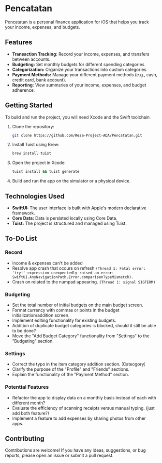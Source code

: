 # Pencatatan

Pencatatan is a personal finance application for iOS that helps you track your income, expenses, and budgets.

## Features

*   **Transaction Tracking:** Record your income, expenses, and transfers between accounts.
*   **Budgeting:** Set monthly budgets for different spending categories.
*   **Categorization:** Organize your transactions into custom categories.
*   **Payment Methods:** Manage your different payment methods (e.g., cash, credit card, bank account).
*   **Reporting:** View summaries of your income, expenses, and budget adherence.

## Getting Started

To build and run the project, you will need Xcode and the Swift toolchain.

1.  Clone the repository:

    ```bash
    git clone https://github.com/Reza-Project-ADA/Pencatatan.git
    ```

2.  Install Tuist using Brew:

    ```bash
    brew install tuist

3.  Open the project in Xcode:

    ```bash
    tuist install && tuist generate
    ```
4.  Build and run the app on the simulator or a physical device.

## Technologies Used

*   **SwiftUI:** The user interface is built with Apple's modern declarative framework.
*   **Core Data:** Data is persisted locally using Core Data.
*   **Tuist:** The project is structured and managed using Tuist.    

## To-Do List

### Record

*   Income & expenses can't be added
*   Resolve app crash that occurs on refresh 
```(Thread 1: Fatal error: 'try!' expression unexpectedly raised an error: SwiftUI.AnyNavigationPath.Error.comparisonTypeMismatch).```
*   Crash on related to the numpad appearing. ```(Thread 1: signal SIGTERM)```

### Budgeting

*   Set the total number of initial budgets on the main budget screen.
*   Format currency with commas or points in the budget initialization/addition screen.
*   Implement editing functionality for existing budgets.
*   Addition of duplicate budget categories is blocked, should it still be able to be done?
*   Move the "Add Budget Category" functionality from "Settings" to the "Budgeting" section.

### Settings

*   Correct the typo in the item category addition section. (Cateogory)
*   Clarify the purpose of the "Profile" and "Friends" sections.
*   Explain the functionality of the "Payment Method" section.

### Potential Features

*   Refactor the app to display data on a monthly basis instead of each with different month?
*   Evaluate the efficiency of scanning receipts versus manual typing. (just add both feature?)
*   Implement a feature to add expenses by sharing photos from other apps.

## Contributing

Contributions are welcome! If you have any ideas, suggestions, or bug reports, please open an issue or submit a pull request.
